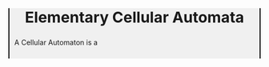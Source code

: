 <div style = "background-color : rgba(0, 0, 0, 0.05); text-align: center; border-left : solid black 2px; border-right : solid black 2px;">
<span style="font-size : 30px;"><b>Elementary Cellular Automata </b></span>
</div>

<div style = "padding:2%;background-color : rgba(0, 0, 0, 0.05);  border-left : solid black 2px; border-right : solid black 2px;">

A Cellular Automaton is a 
</div>

<footer id="footer"></footer>
